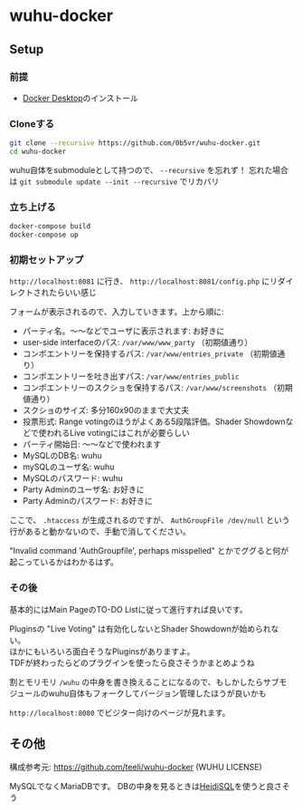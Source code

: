 # wuhu-docker

## Setup

### 前提

- [Docker Desktop](https://docs.docker.com/get-docker/)のインストール

### Cloneする

```sh
git clone --recursive https://github.com/0b5vr/wuhu-docker.git
cd wuhu-docker
```

wuhu自体をsubmoduleとして持つので、 `--recursive` を忘れず！
忘れた場合は `git submodule update --init --recursive` でリカバリ

### 立ち上げる

```sh
docker-compose build
docker-compose up
```

### 初期セットアップ

`http://localhost:8081` に行き、 `http://localhost:8081/config.php` にリダイレクトされたらいい感じ

フォームが表示されるので、入力していきます。上から順に:

- パーティ名。～～などでユーザに表示されます: お好きに
- user-side interfaceのパス: `/var/www/www_party` （初期値通り）
- コンポエントリーを保持するパス: `/var/www/entries_private` （初期値通り）
- コンポエントリーを吐き出すパス: `/var/www/entries_public`
- コンポエントリーのスクショを保持するパス: `/var/www/screenshots` （初期値通り）
- スクショのサイズ: 多分160x90のままで大丈夫
- 投票形式: Range votingのほうがよくある5段階評価。Shader Showdownなどで使われるLive votingにはこれが必要らしい
- パーティ開始日: ～～などで使われます
- MySQLのDB名: wuhu
- mySQLのユーザ名: wuhu
- MySQLのパスワード: wuhu
- Party Adminのユーザ名: お好きに
- Party Adminのパスワード: お好きに

ここで、 `.htaccess` が生成されるのですが、
`AuthGroupFile /dev/null` という行があると動かないので、手動で消してください。

"Invalid command 'AuthGroupfile', perhaps misspelled" とかでググると何が起こっているかはわかるはず。

### その後

基本的にはMain PageのTO-DO Listに従って進行すれば良いです。

Pluginsの "Live Voting" は有効化しないとShader Showdownが始められない。  
ほかにもいろいろ面白そうなPluginsがありますよ。  
TDFが終わったらどのプラグインを使ったら良さそうかまとめようね

割とモリモリ `/wuhu` の中身を書き換えることになるので、もしかしたらサブモジュールのwuhu自体もフォークしてバージョン管理したほうが良いかも

`http://localhost:8080` でビジター向けのページが見れます。

## その他

構成参考元: https://github.com/teeli/wuhu-docker (WUHU LICENSE)

MySQLでなくMariaDBです。
DBの中身を見るときは[HeidiSQL](https://www.heidisql.com/download.php)を使うと良さそう
